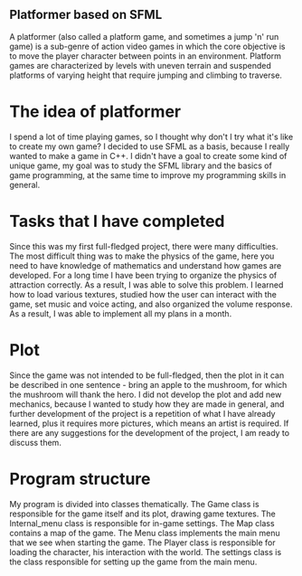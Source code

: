 ## **Platformer based on SFML**
A platformer (also called a platform game, and sometimes a jump 'n' run game) is a sub-genre of action video games in which the core objective is to move the player character between points in an environment. Platform games are characterized by levels with uneven terrain and suspended platforms of varying height that require jumping and climbing to traverse.

# **The idea of platformer**
I spend a lot of time playing games, so I thought why don't I try what it's like to create my own game? I decided to use SFML as a basis, because I really wanted to make a game in C++. I didn't have a goal to create some kind of unique game, my goal was to study the SFML library and the basics of game programming, at the same time to improve my programming skills in general.

# **Tasks that I have completed**
Since this was my first full-fledged project, there were many difficulties. The most difficult thing was to make the physics of the game, here you need to have knowledge of mathematics and understand how games are developed. For a long time I have been trying to organize the physics of attraction correctly. As a result, I was able to solve this problem. I learned how to load various textures, studied how the user can interact with the game, set music and voice acting, and also organized the volume response. As a result, I was able to implement all my plans in a month.

# **Plot**
Since the game was not intended to be full-fledged, then the plot in it can be described in one sentence - bring an apple to the mushroom, for which the mushroom will thank the hero.  I did not develop the plot and add new mechanics, because I wanted to study how they are made in general, and further development of the project is a repetition of what I have already learned, plus it requires more pictures, which means an artist is required.
If there are any suggestions for the development of the project, I am ready to discuss them.

# **Program structure**
My program is divided into classes thematically. The Game class is responsible for the game itself and its plot, drawing game textures. The Internal_menu class is responsible for in-game settings. The Map class contains a map of the game. The Menu class implements the main menu that we see when starting the game. The Player class is responsible for loading the character, his interaction with the world. The settings class is the class responsible for setting up the game from the main menu.
